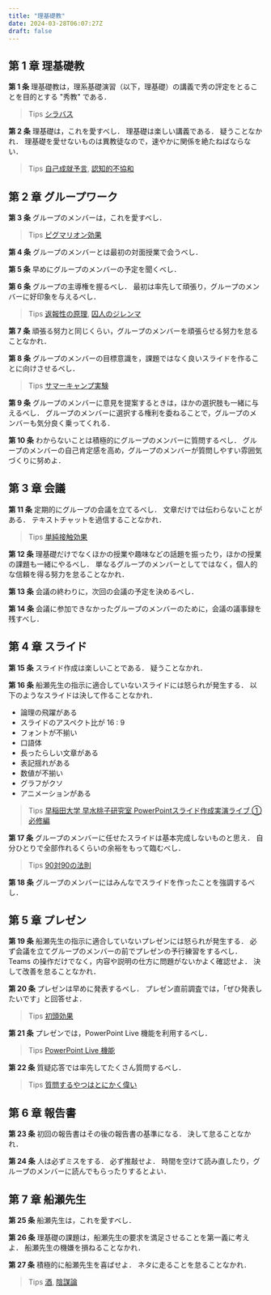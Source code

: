 ```yaml
---
title: "理基礎教"
date: 2024-03-28T06:07:27Z
draft: false
---
```


## 第 1 章 理基礎教

**第 1 条**
理基礎教は，理系基礎演習（以下，理基礎）の講義で秀の評定をとることを目的とする "秀教" である．

> Tips [シラバス](https://cms6.ict.nitech.ac.jp/moodle38a/syllabus/view.php?id=64723)

**第 2 条**
理基礎は，これを愛すべし．
理基礎は楽しい講義である．
疑うことなかれ．
理基礎を愛せないものは異教徒なので，速やかに関係を絶たねばならない．

> Tips
> [自己成就予言](https://ja.wikipedia.org/wiki/%E4%BA%88%E8%A8%80#%E8%87%AA%E5%B7%B1%E6%88%90%E5%B0%B1%E4%BA%88%E8%A8%80),
> [認知的不協和](https://ja.wikipedia.org/wiki/%E8%AA%8D%E7%9F%A5%E7%9A%84%E4%B8%8D%E5%8D%94%E5%92%8C)

## 第 2 章 グループワーク

**第 3 条**
グループのメンバーは，これを愛すべし．

> Tips
> [ピグマリオン効果](https://ja.wikipedia.org/wiki/%E3%83%94%E3%82%B0%E3%83%9E%E3%83%AA%E3%82%AA%E3%83%B3%E5%8A%B9%E6%9E%9C)

**第 4 条**
グループのメンバーとは最初の対面授業で会うべし．

**第 5 条**
早めにグループのメンバーの予定を聞くべし．

**第 6 条**
グループの主導権を握るべし．
最初は率先して頑張り，グループのメンバーに好印象を与えるべし．

> Tips
> [返報性の原理](https://ja.wikipedia.org/wiki/%E8%BF%94%E5%A0%B1%E6%80%A7%E3%81%AE%E5%8E%9F%E7%90%86),
> [囚人のジレンマ](https://ja.wikipedia.org/wiki/%E5%9B%9A%E4%BA%BA%E3%81%AE%E3%82%B8%E3%83%AC%E3%83%B3%E3%83%9E)

**第 7 条**
頑張る努力と同じくらい，グループのメンバーを頑張らせる努力を怠ることなかれ．

**第 8 条**
グループのメンバーの目標意識を，課題ではなく良いスライドを作ることに向けさせるべし．

> Tips
> [サマーキャンプ実験](https://www.blog.crn.or.jp/report/02/153.html)

**第 9 条**
グループのメンバーに意見を提案するときは，ほかの選択肢も一緒に与えるべし．
グループのメンバーに選択する権利を委ねることで，グループのメンバーも気分良く乗ってくれる．

**第 10 条**
わからないことは積極的にグループのメンバーに質問するべし．
グループのメンバーの自己肯定感を高め，グループのメンバーが質問しやすい雰囲気づくりに努めよ．

## 第 3 章 会議

**第 11 条**
定期的にグループの会議を立てるべし．
文章だけでは伝わらないことがある．
テキストチャットを過信することなかれ．

> Tips
> [単純接触効果](https://ja.wikipedia.org/wiki/%E5%8D%98%E7%B4%94%E6%8E%A5%E8%A7%A6%E5%8A%B9%E6%9E%9C)

**第 12 条**
理基礎だけでなくほかの授業や趣味などの話題を振ったり，ほかの授業の課題も一緒にやるべし．
単なるグループのメンバーとしてではなく，個人的な信頼を得る努力を怠ることなかれ．

**第 13 条**
会議の終わりに，次回の会議の予定を決めるべし．

**第 14 条**
会議に参加できなかったグループのメンバーのために，会議の議事録を残すべし．

## 第 4 章 スライド

**第 15 条**
スライド作成は楽しいことである．
疑うことなかれ．

**第 16 条**
船瀬先生の指示に適合していないスライドには怒られが発生する．
以下のようなスライドは決して作ることなかれ．

- 論理の飛躍がある
- スライドのアスペクト比が 16 : 9
- フォントが不揃い
- 口語体
- 長ったらしい文章がある
- 表記揺れがある
- 数値が不揃い
- グラフがクソ
- アニメーションがある

> Tips
> [早稲田大学 早水桃子研究室 PowerPointスライド作成実演ライブ ①必修編](https://www.youtube.com/watch?v=zMp3BrIakOY&feature=youtu.be)

**第 17 条**
グループのメンバーに任せたスライドは基本完成しないものと思え．
自分ひとりで全部作れるくらいの余裕をもって臨むべし．

> Tips
> [90対90の法則](https://ja.wikipedia.org/wiki/90%E5%AF%BE90%E3%81%AE%E6%B3%95%E5%89%87)

**第 18 条**
グループのメンバーにはみんなでスライドを作ったことを強調するべし．

## 第 5 章 プレゼン

**第 19 条**
船瀬先生の指示に適合していないプレゼンには怒られが発生する．
必ず会議を立てグループのメンバーの前でプレゼンの予行練習をするべし．
Teams の操作だけでなく，内容や説明の仕方に問題がないかよく確認せよ．
決して改善を怠ることなかれ．

**第 20 条**
プレゼンは早めに発表するべし．
プレゼン直前調査では，「ぜひ発表したいです」と回答せよ．

> Tips
> [初頭効果](https://makitani.net/shimauma/primacy-effect)

**第 21 条**
プレゼンでは，PowerPoint Live 機能を利用するべし．

> Tips
> [PowerPoint Live 機能](https://support.microsoft.com/ja-jp/office/teams-%E4%BC%9A%E8%AD%B0%E3%81%A7-powerpoint-%E3%82%B9%E3%83%A9%E3%82%A4%E3%83%89%E3%82%92%E5%85%B1%E6%9C%89%E3%81%99%E3%82%8B-fc5a5394-2159-419c-bc59-1f64c1f4e470)

**第 22 条**
質疑応答では率先してたくさん質問するべし．

> Tips
> [質問するやつはとにかく偉い](https://twitter.com/motcho_tw/status/870589211832795136)

## 第 6 章 報告書

**第 23 条**
初回の報告書はその後の報告書の基準になる．
決して怠ることなかれ．

**第 24 条**
人は必ずミスをする．
必ず推敲せよ．
時間を空けて読み直したり，グループのメンバーに読んでもらったりするとよい．

## 第 7 章 船瀬先生

**第 25 条**
船瀬先生は，これを愛すべし．

**第 26 条**
理基礎の課題は，船瀬先生の要求を満足させることを第一義に考えよ．
船瀬先生の機嫌を損ねることなかれ．

**第 27 条**
積極的に船瀬先生を喜ばせよ．
ネタに走ることを怠ることなかれ．

> Tips
> [酒](https://ja.wikipedia.org/wiki/%E9%85%92),
> [陰謀論](https://ja.wikipedia.org/wiki/%E9%99%B0%E8%AC%80%E8%AB%96)
